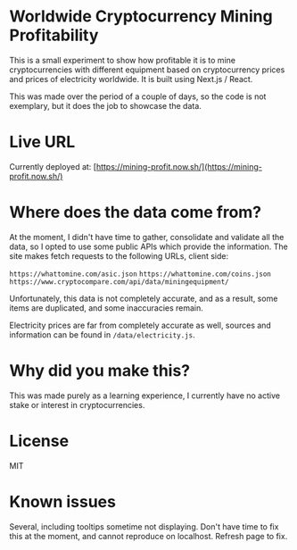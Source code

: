#  Worldwide Cryptocurrency Mining Profitability
This is a small experiment to show how profitable it is to mine cryptocurrencies with different equipment based on cryptocurrency prices and prices of electricity worldwide.
It is built using Next.js / React.

This was made over the period of a couple of days, so the code is not exemplary, but it does the job to showcase the data.

# Live URL
Currently deployed at:
[https://mining-profit.now.sh/](https://mining-profit.now.sh/)

#  Where does the data come from?
At the moment, I didn't have time to gather, consolidate and validate all the data, so I opted to use some public APIs which provide the information. The site makes fetch requests to the following URLs, client side:

`https://whattomine.com/asic.json`
`https://whattomine.com/coins.json`
`https://www.cryptocompare.com/api/data/miningequipment/`

Unfortunately, this data is not completely accurate, and as a result, some items are duplicated, and some inaccuracies remain.

Electricity prices are far from completely accurate as well, sources and information can be found in `/data/electricity.js`.

#  Why did you make this?
This was made purely as a learning experience, I currently have no active stake or interest in cryptocurrencies.

# License
MIT

# Known issues
Several, including tooltips sometime not displaying. Don't have time to fix this at the moment, and cannot reproduce on localhost. Refresh page to fix.